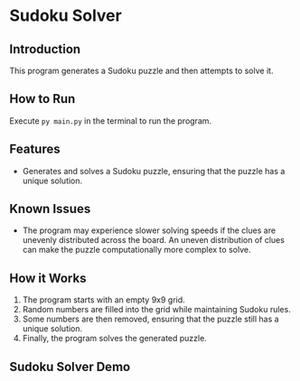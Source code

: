 # Sudoku Solver

## Introduction
This program generates a Sudoku puzzle and then attempts to solve it. 

## How to Run
Execute `py main.py` in the terminal to run the program.

## Features
- Generates and solves a Sudoku puzzle, ensuring that the puzzle has a unique solution.


## Known Issues
- The program may experience slower solving speeds if the clues are unevenly distributed across the board. An uneven distribution of clues can make the puzzle computationally more complex to solve.

## How it Works
1. The program starts with an empty 9x9 grid.
2. Random numbers are filled into the grid while maintaining Sudoku rules.
3. Some numbers are then removed, ensuring that the puzzle still has a unique solution.
4. Finally, the program solves the generated puzzle.

## Sudoku Solver Demo
